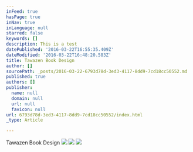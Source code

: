 ```yaml
---
inFeed: true
hasPage: true
inNav: true
inLanguage: null
starred: false
keywords: []
description: This is a test
datePublished: '2016-03-22T16:55:35.409Z'
dateModified: '2016-03-22T16:48:20.583Z'
title: Tawazen Book Design
author: []
sourcePath: _posts/2016-03-22-6793d78d-3ed3-4117-8dd9-7cd18cc50552.md
published: true
authors: []
publisher:
  name: null
  domain: null
  url: null
  favicon: null
url: 6793d78d-3ed3-4117-8dd9-7cd18cc50552/index.html
_type: Article

---
```

Tawazen Book Design
![](https://the-grid-user-content.s3-us-west-2.amazonaws.com/a1775131-a48a-45a7-8ef2-b38eb035d3c5.jpg)
![](https://the-grid-user-content.s3-us-west-2.amazonaws.com/a44a90b6-bd21-4e40-b037-ecb14f1d5032.jpg)
![](https://the-grid-user-content.s3-us-west-2.amazonaws.com/6ffbade4-6e25-4fdc-99e8-3f5b6b385cfd.jpg)